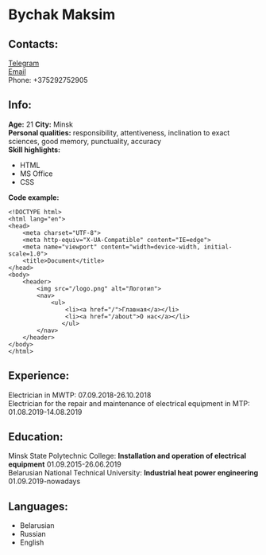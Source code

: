 # Bychak Maksim
## Contacts:
[Telegram](https://t.me/shawtyshawtyshawty)\
[Email](https://uglekiska@yandex.by)\
Phone: +375292752905
## Info:
**Age:** 21 **City:** Minsk\
**Personal qualities:** responsibility, attentiveness, inclination to exact sciences, good memory, punctuality, accuracy\
**Skill highlights:**
 * HTML
 * MS Office
 * CSS

**Code example:**
```
<!DOCTYPE html>
<html lang="en">
<head>
	<meta charset="UTF-8">
	<meta http-equiv="X-UA-Compatible" content="IE=edge">
	<meta name="viewport" content="width=device-width, initial-scale=1.0">
	<title>Document</title>
</head>
<body>
	<header>
		<img src="/logo.png" alt="Логотип">
		<nav>
			<ul>
				<li><a href="/">Главная</a></li>
				<li><a href="/about">О нас</a></li>
			   </ul>
		</nav>
	</header>
</body>
</html>
```
## Experience:
Electrician in MWTP: 07.09.2018-26.10.2018\
Electrician for the repair and maintenance of electrical equipment in MTP: 01.08.2019-14.08.2019 
## Education: 
Minsk State Polytechnic College: **Installation and operation of electrical equipment** 01.09.2015-26.06.2019\
Belarusian National Technical University: **Industrial heat power engineering** 01.09.2019-nowadays
## Languages:
 * Belarusian
 * Russian
 * English